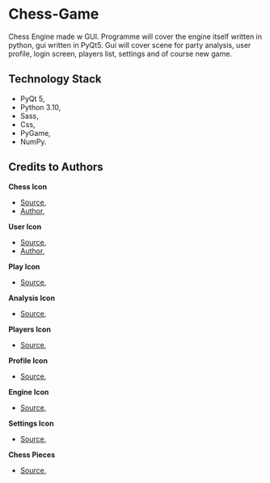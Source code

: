 # Chess-Game

Chess Engine made w GUI. Programme will cover the engine itself written in python, gui written in PyQt5. Gui will cover
scene for party analysis, user profile, login screen, players list, settings and of course new game.

## Technology Stack
* PyQt 5,
* Python 3.10,
* Sass,
* Css,
* PyGame,
* NumPy.

## Credits to Authors
**Chess Icon**
* [Source](https://www.flaticon.com/free-icon/horse_3637390?term=chess&page=1&position=35&page=1&position=35&related_id=3637390&origin=tag),
* [Author](https://www.flaticon.com/authors/freepik),

**User Icon**
* [Source](https://www.flaticon.com/free-icon/programmer_560277),
* [Author](https://www.flaticon.com/authors/freepik),

**Play Icon**
* [Source](https://www.svgrepo.com/svg/169150/chess),

**Analysis Icon**
* [Source](https://www.svgrepo.com/svg/137390/analysis),

**Players Icon**
* [Source](https://www.svgrepo.com/svg/85514/people-hand-drawn-persons-group),

**Profile Icon**
* [Source](https://www.svgrepo.com/svg/315765/profile),

**Engine Icon**
* [Source](https://www.svgrepo.com/svg/3999/computer),

**Settings Icon**
* [Source](https://www.svgrepo.com/svg/13646/settings),

**Chess Pieces**
* [Source](https://commons.wikimedia.org/wiki/Category:SVG_chess_pieces),
